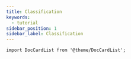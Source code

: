 ```yaml
---
title: Classification
keywords:
  - tutorial
sidebar_position: 1
sidebar_label: Classification
---
```


```mdx-code-block
import DocCardList from '@theme/DocCardList';
```

<DocCardList />
